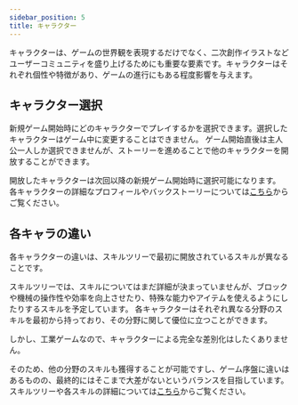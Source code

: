 ```yaml
---
sidebar_position: 5
title: キャラクター
---
```


キャラクターは、ゲームの世界観を表現するだけでなく、二次創作イラストなどユーザーコミュニティを盛り上げるためにも重要な要素です。キャラクターはそれぞれ個性や特徴があり、ゲームの進行にもある程度影響を与えます。

## キャラクター選択

新規ゲーム開始時にどのキャラクターでプレイするかを選択できます。選択したキャラクターはゲーム中に変更することはできません。
ゲーム開始直後は主人公一人しか選択できませんが、ストーリーを進めることで他のキャラクターを開放することができます。

開放したキャラクターは次回以降の新規ゲーム開始時に選択可能になります。
各キャラクターの詳細なプロフィールやバックストーリーについては[こちら](/docs/gdd/character/characters)からご覧ください。

## 各キャラの違い

各キャラクターの違いは、スキルツリーで最初に開放されているスキルが異なることです。

スキルツリーでは、スキルについてはまだ詳細が決まっていませんが、ブロックや機械の操作性や効率を向上させたり、特殊な能力やアイテムを使えるようにしたりするスキルを予定しています。
各キャラクターはそれぞれ異なる分野のスキルを最初から持っており、その分野に関して優位に立つことができます。

しかし、工業ゲームなので、キャラクターによる完全な差別化はしたくありません。

そのため、他の分野のスキルも獲得することが可能ですし、ゲーム序盤に違いはあるものの、最終的にはそこまで大差がないというバランスを目指しています。
スキルツリーや各スキルの詳細については[こちら](/docs/gdd/gamesystem/skill)からご覧ください。